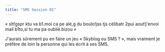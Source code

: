 ```yaml
---
title: "SMS Session 01"
---
```


« slt!gspr ktu va b1.moi ca pe alé,g du boulo!jss tjs célibatr 2pui
aout!j'envoi mail b1to,si tu ma pa oublié.bizou »

J'aurais sûrement pu en faire un jeu « Skyblog ou SMS ? », mais vraiment je
préfère de loin la personne qui les écrit à ses SMS.

